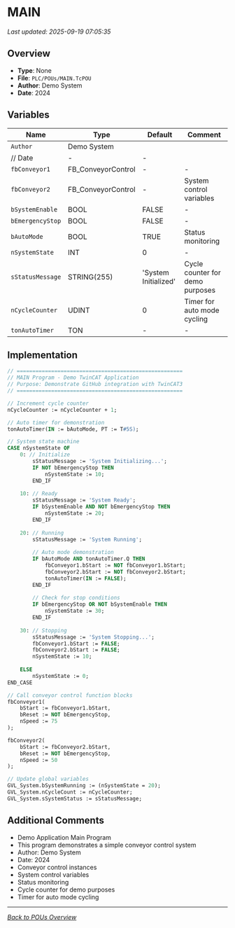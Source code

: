 # MAIN

*Last updated: 2025-09-19 07:05:35*

## Overview

- **Type**: None
- **File**: `PLC/POUs/MAIN.TcPOU`
- **Author**: Demo System
- **Date**: 2024

## Variables

| Name | Type | Default | Comment |
|------|------|---------|---------|
| `Author` | Demo System
	// Date | - | - |
| `fbConveyor1` | FB_ConveyorControl | - | - |
| `fbConveyor2` | FB_ConveyorControl | - | System control variables |
| `bSystemEnable` | BOOL | FALSE | - |
| `bEmergencyStop` | BOOL | FALSE | - |
| `bAutoMode` | BOOL | TRUE | Status monitoring |
| `nSystemState` | INT | 0 | - |
| `sStatusMessage` | STRING(255) | 'System Initialized' | Cycle counter for demo purposes |
| `nCycleCounter` | UDINT | 0 | Timer for auto mode cycling |
| `tonAutoTimer` | TON | - | - |

## Implementation

```pascal
// =====================================================
// MAIN Program - Demo TwinCAT Application  
// Purpose: Demonstrate GitHub integration with TwinCAT3
// =====================================================

// Increment cycle counter
nCycleCounter := nCycleCounter + 1;

// Auto timer for demonstration
tonAutoTimer(IN := bAutoMode, PT := T#5S);

// System state machine
CASE nSystemState OF
	0: // Initialize
		sStatusMessage := 'System Initializing...';
		IF NOT bEmergencyStop THEN
			nSystemState := 10;
		END_IF
		
	10: // Ready
		sStatusMessage := 'System Ready';
		IF bSystemEnable AND NOT bEmergencyStop THEN
			nSystemState := 20;
		END_IF
		
	20: // Running
		sStatusMessage := 'System Running';
		
		// Auto mode demonstration
		IF bAutoMode AND tonAutoTimer.Q THEN
			fbConveyor1.bStart := NOT fbConveyor1.bStart;
			fbConveyor2.bStart := NOT fbConveyor2.bStart;
			tonAutoTimer(IN := FALSE);
		END_IF
		
		// Check for stop conditions
		IF bEmergencyStop OR NOT bSystemEnable THEN
			nSystemState := 30;
		END_IF
		
	30: // Stopping
		sStatusMessage := 'System Stopping...';
		fbConveyor1.bStart := FALSE;
		fbConveyor2.bStart := FALSE;
		nSystemState := 10;
		
	ELSE
		nSystemState := 0;
END_CASE

// Call conveyor control function blocks
fbConveyor1(
	bStart := fbConveyor1.bStart,
	bReset := NOT bEmergencyStop,
	nSpeed := 75
);

fbConveyor2(
	bStart := fbConveyor2.bStart,
	bReset := NOT bEmergencyStop,
	nSpeed := 50
);

// Update global variables
GVL_System.bSystemRunning := (nSystemState = 20);
GVL_System.nCycleCount := nCycleCounter;
GVL_System.sSystemStatus := sStatusMessage;
```

## Additional Comments

- Demo Application Main Program
- This program demonstrates a simple conveyor control system
- Author: Demo System
- Date: 2024
- Conveyor control instances
- System control variables
- Status monitoring
- Cycle counter for demo purposes
- Timer for auto mode cycling

---
*[Back to POUs Overview](POUs.md)*